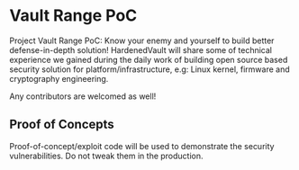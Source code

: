 # Vault Range PoC
Project Vault Range PoC: Know your enemy and yourself to build better defense-in-depth solution! HardenedVault will share some of technical experience we gained during the daily work of building open source based security solution for platform/infrastructure, e.g: Linux kernel, firmware and cryptography engineering. 

Any contributors are welcomed as well!


## Proof of Concepts

Proof-of-concept/exploit code will be used to demonstrate the security vulnerabilities. Do not tweak them in the production.


